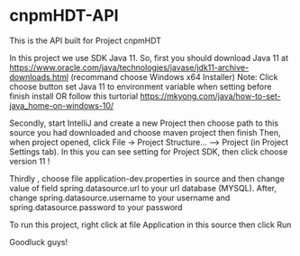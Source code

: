 # cnpmHDT-API
This is the API built for Project cnpmHDT

In this project we use SDK Java 11. So, first you should download Java 11 at https://www.oracle.com/java/technologies/javase/jdk11-archive-downloads.html (recommand choose Windows x64 Installer) Note: Click choose button set Java 11 to environment variable when setting before finish install OR follow this turtorial https://mkyong.com/java/how-to-set-java_home-on-windows-10/

Secondly, start IntelliJ and create a new Project then choose path to this source you had downloaded and choose maven project then finish Then, when project opened, click File -> Project Structure... --> Project (in Project Settings tab). In this you can see setting for Project SDK, then click choose version 11 !

Thirdly , choose file application-dev.properties in source and then change value of field spring.datasource.url to your url database (MYSQL). After, change spring.datasource.username to your username and spring.datasource.password to your password

To run this project, right click at file Application in this source then click Run

Goodluck guys!

